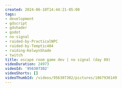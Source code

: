 ```yaml
---
created: 2024-06-10T14:44:21-05:00
tags:
- development
- gdscript
- gdshader
- godot
- no-signal
- raided-by-PracticalNPC
- raided-by-Temptic404
- raiding-KelwynShade
- twitch
title: escape room game dev | no signal (day 89)
videoDuration: 24973
videoId: '956307302'
videoShorts: []
videoThumbId: /videos/956307302/pictures/1867936149
---
```

